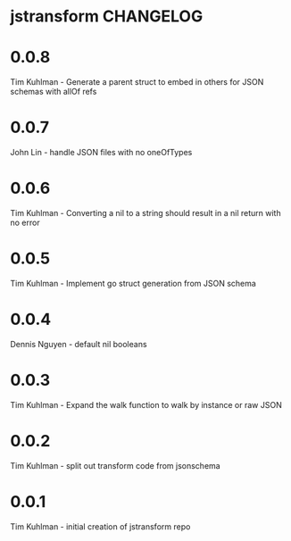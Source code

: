 # jstransform CHANGELOG

# 0.0.8
Tim Kuhlman - Generate a parent struct to embed in others for JSON schemas with allOf refs

# 0.0.7
John Lin - handle JSON files with no oneOfTypes

# 0.0.6
Tim Kuhlman - Converting a nil to a string should result in a nil return with no error

# 0.0.5
Tim Kuhlman - Implement go struct generation from JSON schema

# 0.0.4
Dennis Nguyen - default nil booleans

# 0.0.3
Tim Kuhlman - Expand the walk function to walk by instance or raw JSON

# 0.0.2
Tim Kuhlman - split out transform code from jsonschema

# 0.0.1
Tim Kuhlman - initial creation of jstransform repo
